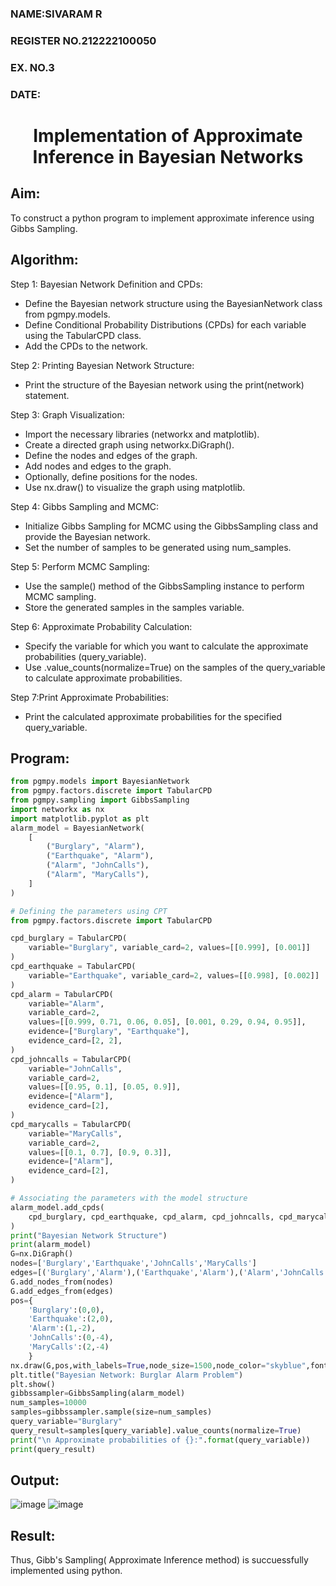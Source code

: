 <H3>NAME:SIVARAM R</H3>
<H3>REGISTER NO.212222100050</H3>
<H3>EX. NO.3</H3>
<H3>DATE:</H3>
<H1 ALIGN =CENTER> Implementation of Approximate Inference in Bayesian Networks
</H1>

## Aim: 
   To construct a python program to implement approximate inference using Gibbs Sampling.</br>
## Algorithm:
   Step 1: Bayesian Network Definition and CPDs:<br>
    <ul> <li>Define the Bayesian network structure using the BayesianNetwork class from pgmpy.models.</li>
    <li>Define Conditional Probability Distributions (CPDs) for each variable using the TabularCPD class.</li>
    <li>Add the CPDs to the network.</li></ul>
    Step 2: Printing Bayesian Network Structure:<br>
    <ul><li>Print the structure of the Bayesian network using the print(network) statement.</li></ul>
   Step 3: Graph Visualization:
    <ul><li>Import the necessary libraries (networkx and matplotlib).</li>
    <li>Create a directed graph using networkx.DiGraph().</li>
    <li>Define the nodes and edges of the graph.</li>
    <li>Add nodes and edges to the graph.</li>
    <li>Optionally, define positions for the nodes.</li>
    <li>Use nx.draw() to visualize the graph using matplotlib.</li></ul>
    Step 4: Gibbs Sampling and MCMC:<br>
    <ul><li>Initialize Gibbs Sampling for MCMC using the GibbsSampling class and provide the Bayesian network.</li>
    <li>Set the number of samples to be generated using num_samples.</li></ul>
    Step 5: Perform MCMC Sampling:<br>
    <ul><li>Use the sample() method of the GibbsSampling instance to perform MCMC sampling.</li>
    <li>Store the generated samples in the samples variable.</li></ul>
    Step 6: Approximate Probability Calculation:<br>
    <ul><li>Specify the variable for which you want to calculate the approximate probabilities (query_variable).</li>
    <li>Use .value_counts(normalize=True) on the samples of the query_variable to calculate approximate probabilities.</li></ul>
    Step 7:Print Approximate Probabilities:<br>
    <ul><li>Print the calculated approximate probabilities for the specified query_variable.</li></ul>


## Program:
```python
from pgmpy.models import BayesianNetwork
from pgmpy.factors.discrete import TabularCPD
from pgmpy.sampling import GibbsSampling
import networkx as nx
import matplotlib.pyplot as plt
alarm_model = BayesianNetwork(
    [
        ("Burglary", "Alarm"),
        ("Earthquake", "Alarm"),
        ("Alarm", "JohnCalls"),
        ("Alarm", "MaryCalls"),
    ]
)

# Defining the parameters using CPT
from pgmpy.factors.discrete import TabularCPD

cpd_burglary = TabularCPD(
    variable="Burglary", variable_card=2, values=[[0.999], [0.001]]
)
cpd_earthquake = TabularCPD(
    variable="Earthquake", variable_card=2, values=[[0.998], [0.002]]
)
cpd_alarm = TabularCPD(
    variable="Alarm",
    variable_card=2,
    values=[[0.999, 0.71, 0.06, 0.05], [0.001, 0.29, 0.94, 0.95]],
    evidence=["Burglary", "Earthquake"],
    evidence_card=[2, 2],
)
cpd_johncalls = TabularCPD(
    variable="JohnCalls",
    variable_card=2,
    values=[[0.95, 0.1], [0.05, 0.9]],
    evidence=["Alarm"],
    evidence_card=[2],
)
cpd_marycalls = TabularCPD(
    variable="MaryCalls",
    variable_card=2,
    values=[[0.1, 0.7], [0.9, 0.3]],
    evidence=["Alarm"],
    evidence_card=[2],
)

# Associating the parameters with the model structure
alarm_model.add_cpds(
    cpd_burglary, cpd_earthquake, cpd_alarm, cpd_johncalls, cpd_marycalls
)
print("Bayesian Network Structure")
print(alarm_model)
G=nx.DiGraph()
nodes=['Burglary','Earthquake','JohnCalls','MaryCalls']
edges=[('Burglary','Alarm'),('Earthquake','Alarm'),('Alarm','JohnCalls'),('Alarm','MaryCalls')]
G.add_nodes_from(nodes)
G.add_edges_from(edges)
pos={
    'Burglary':(0,0),
    'Earthquake':(2,0),
    'Alarm':(1,-2),
    'JohnCalls':(0,-4),
    'MaryCalls':(2,-4)
    }
nx.draw(G,pos,with_labels=True,node_size=1500,node_color="skyblue",font_size=10,font_weight="bold",arrowsize=20)
plt.title("Bayesian Network: Burglar Alarm Problem")
plt.show()
gibbssampler=GibbsSampling(alarm_model)
num_samples=10000
samples=gibbssampler.sample(size=num_samples)
query_variable="Burglary"
query_result=samples[query_variable].value_counts(normalize=True)
print("\n Approximate probabilities of {}:".format(query_variable))
print(query_result)
```
## Output:
![image](https://github.com/user-attachments/assets/a8a7bc90-8551-41ac-a5ce-364ace153916)
![image](https://github.com/user-attachments/assets/dd13f574-4596-47e1-abf1-f0aa5cac731c)


## Result:
Thus, Gibb's Sampling( Approximate Inference method) is succuessfully implemented using python.

